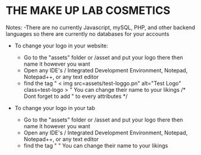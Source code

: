 # THE MAKE UP LAB COSMETICS

Notes:
-There are no currently Javascript, mySQL, PHP, and other backend languages so there are currently no databases for your accounts 

- To change your logo in your website:
    - Go to the "assets" folder or /asset and put your logo there then name it however you want
    - Open any IDE's / Integrated Development Environment, Notepad, Notepad++, or any text editor
    - find the tag " < img src=assets/test-loggo.pn" alt="Test Logo" class=test-logo > " You can change their name to your likings /* Dont forget to add " to every attributes */

- To change your logo in your tab
     - Go to the "assets" folder or /asset and put your logo there then name it however you want
    - Open any IDE's / Integrated Development Environment, Notepad, Notepad++, or any text editor
    - find the tag " <link rel="icon" type="image/png" href="test-logo.png"> " You can change their name to your likings
 
  
